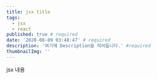 ```yaml
---
title: jsx title
tags:
  - jsx
  - react
published: true # required
date: '2020-08-09 03:48:47' # required
description: '여기에 Description을 적어둡니다.' #required
thumbnailImg: ''
---
```


jsx 내용
